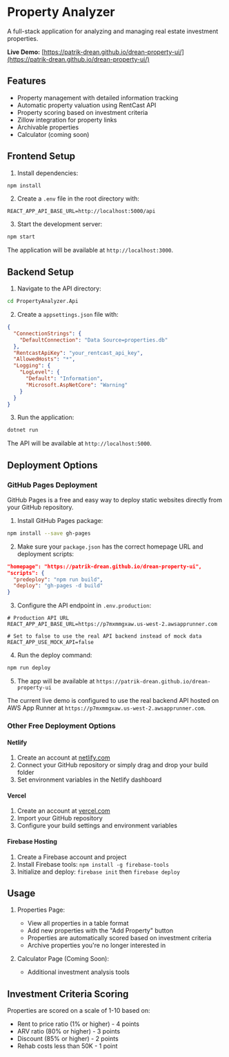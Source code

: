 # Property Analyzer

A full-stack application for analyzing and managing real estate investment properties.

**Live Demo:** [https://patrik-drean.github.io/drean-property-ui/](https://patrik-drean.github.io/drean-property-ui/)

## Features

- Property management with detailed information tracking
- Automatic property valuation using RentCast API
- Property scoring based on investment criteria
- Zillow integration for property links
- Archivable properties
- Calculator (coming soon)

## Frontend Setup

1. Install dependencies:
```bash
npm install
```

2. Create a `.env` file in the root directory with:
```
REACT_APP_API_BASE_URL=http://localhost:5000/api
```

3. Start the development server:
```bash
npm start
```

The application will be available at `http://localhost:3000`.

## Backend Setup

1. Navigate to the API directory:
```bash
cd PropertyAnalyzer.Api
```

2. Create a `appsettings.json` file with:
```json
{
  "ConnectionStrings": {
    "DefaultConnection": "Data Source=properties.db"
  },
  "RentcastApiKey": "your_rentcast_api_key",
  "AllowedHosts": "*",
  "Logging": {
    "LogLevel": {
      "Default": "Information",
      "Microsoft.AspNetCore": "Warning"
    }
  }
}
```

3. Run the application:
```bash
dotnet run
```

The API will be available at `http://localhost:5000`.

## Deployment Options

### GitHub Pages Deployment

GitHub Pages is a free and easy way to deploy static websites directly from your GitHub repository.

1. Install GitHub Pages package:
```bash
npm install --save gh-pages
```

2. Make sure your `package.json` has the correct homepage URL and deployment scripts:
```json
"homepage": "https://patrik-drean.github.io/drean-property-ui",
"scripts": {
  "predeploy": "npm run build",
  "deploy": "gh-pages -d build"
}
```

3. Configure the API endpoint in `.env.production`:
```
# Production API URL
REACT_APP_API_BASE_URL=https://p7mxmmgxaw.us-west-2.awsapprunner.com

# Set to false to use the real API backend instead of mock data
REACT_APP_USE_MOCK_API=false
```

4. Run the deploy command:
```bash
npm run deploy
```

5. The app will be available at `https://patrik-drean.github.io/drean-property-ui`

The current live demo is configured to use the real backend API hosted on AWS App Runner at `https://p7mxmmgxaw.us-west-2.awsapprunner.com`.

### Other Free Deployment Options

#### Netlify
1. Create an account at [netlify.com](https://www.netlify.com/)
2. Connect your GitHub repository or simply drag and drop your build folder
3. Set environment variables in the Netlify dashboard

#### Vercel
1. Create an account at [vercel.com](https://vercel.com/)
2. Import your GitHub repository 
3. Configure your build settings and environment variables

#### Firebase Hosting
1. Create a Firebase account and project
2. Install Firebase tools: `npm install -g firebase-tools`
3. Initialize and deploy: `firebase init` then `firebase deploy`

## Usage

1. Properties Page:
   - View all properties in a table format
   - Add new properties with the "Add Property" button
   - Properties are automatically scored based on investment criteria
   - Archive properties you're no longer interested in

2. Calculator Page (Coming Soon):
   - Additional investment analysis tools

## Investment Criteria Scoring

Properties are scored on a scale of 1-10 based on:
- Rent to price ratio (1% or higher) - 4 points
- ARV ratio (80% or higher) - 3 points
- Discount (85% or higher) - 2 points
- Rehab costs less than 50K - 1 point
